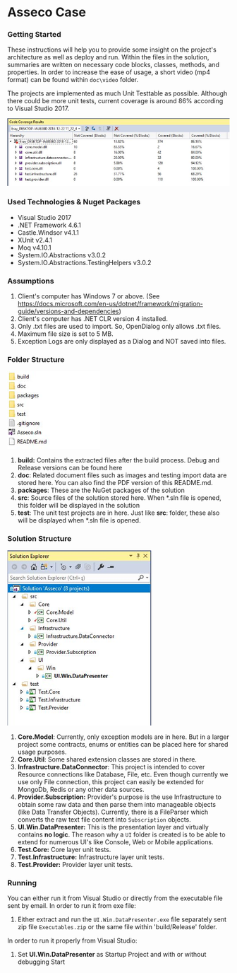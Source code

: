 # Asseco Case

### Getting Started

These instructions will help you to provide some insight on the project's architecture as well as deploy and run.
Within the files in the solution, summaries are written on necessary code blocks, classes, methods, and properties.
In order to increase the ease of usage, a short video (mp4 format) can be found within `doc\video` folder.

The projects are implemented as much Unit Testtable as possible. Although there could be more unit tests, current coverage is around 86% according to Visual Studio 2017.

![](doc/images/UnitTestCoverage.JPG)

### Used Technologies & Nuget Packages

- Visual Studio 2017
- .NET Framework 4.6.1
- Castle.Windsor v4.1.1
- XUnit v2.4.1
- Moq v4.10.1
- System.IO.Abstractions v3.0.2
- System.IO.Abstractions.TestingHelpers v3.0.2

### Assumptions

1. Client's computer has Windows 7 or above. (See https://docs.microsoft.com/en-us/dotnet/framework/migration-guide/versions-and-dependencies)
2. Client's computer has .NET CLR version 4 installed.
3. Only .txt files are used to import. So, OpenDialog only allows .txt files.
4. Maximum file size is set to 5 MB.
5. Exception Logs are only displayed as a Dialog and NOT saved into files.

### Folder Structure

![](doc/images/Folders.JPG)

1. **build:** Contains the extracted files after the build process. Debug and Release versions can be found here
2. **doc**: Related document files such as images and testing import data are stored here. You can also find the PDF version of this README.md.
3. **packages**: These are the NuGet packages of the solution
4. **src**: Source files of the solution stored here. When *.sln file is opened, this folder will be displayed in the solution
5. **test**: The unit test projects are in here. Just like **src**: folder, these also will be displayed when *.sln file is opened.


### Solution Structure

![](doc/images/Solution.JPG)

1. **Core.Model**: Currently, only exception models are in here. But in a larger project some contracts, enums or entities can be placed here for shared usage purposes.
2. **Core.Util**: Some shared extension classes are stored in there.
3. **Infrastructure.DataConnector**: This project is intended to cover Resource connections like Database, File, etc. Even though currently we use only File connection, this project can easily be extended for MongoDb, Redis or any other data sources.
4. **Provider.Subscription:** Provider's purpose is the use Infrastructure to obtain some raw data and then parse them into manageable objects (like Data Transfer Objects). Currently, there is a FileParser which converts the raw text file content into `Subscription` objects.
5. **UI.Win.DataPresenter:** This is the presentation layer and virtually contains **no logic**. The reason why a `UI` folder is created is to be able to extend for numerous UI's like Console, Web or Mobile applications.
6. **Test.Core:** Core layer unit tests.
7. **Test.Infrastructure:** Infrastructure layer unit tests.
8. **Test.Provider:** Provider layer unit tests.

### Running

You can either run it from Visual Studio or directly from the executable file sent by email.
In order to run it from exe file:
1. Either extract and run the `UI.Win.DataPresenter.exe` file separately sent zip file `Executables.zip` or the same file within 'build/Release' folder.

In order to run it properly from Visual Studio:
1. Set **UI.Win.DataPresenter** as Startup Project and with or without debugging Start 
